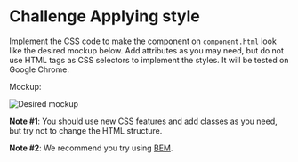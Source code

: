 # Challenge Applying style
Implement the CSS code to make the component on `component.html` look like the desired mockup below. Add attributes as you may need, but do not use HTML tags as CSS selectors to implement the styles. It will be tested on Google Chrome.

Mockup:

![Desired mockup](https://i.ibb.co/Brh3jXQ/mockup.png)

**Note #1**: You should use new CSS features and add classes as you need, but try not to change the HTML structure.

**Note #2**: We recommend you try using [BEM](http://getbem.com/introduction/).